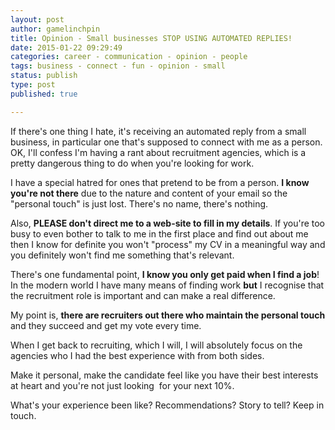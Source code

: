 ```yaml
---
layout: post
author: gamelinchpin
title: Opinion - Small businesses STOP USING AUTOMATED REPLIES!
date: 2015-01-22 09:29:49
categories: career - communication - opinion - people
tags: business - connect - fun - opinion - small
status: publish
type: post
published: true

---
```

If there's one thing I hate, it's receiving an automated reply from a
small business, in particular one that's supposed to connect with me as
a person. OK, I'll confess I'm having a rant about recruitment agencies,
which is a pretty dangerous thing to do when you're looking for work.

I have a special hatred for ones that pretend to be from a person. **I
know you're not there** due to the nature and content of your email so
the "personal touch" is just lost. There's no name, there's nothing.

Also, **PLEASE don't direct me to a web-site to fill in my details**. If
you're too busy to even bother to talk to me in the first place and find
out about me then I know for definite you won't "process" my CV in a
meaningful way and you definitely won't find me something that's
relevant.

There's one fundamental point, **I know you only get paid when I find a
job**! In the modern world I have many means of finding work **but** I
recognise that the recruitment role is important and can make a real
difference.

My point is, **there are recruiters out there who maintain the personal
touch** and they succeed and get my vote every time.

When I get back to recruiting, which I will, I will absolutely focus on
the agencies who I had the best experience with from both sides.

Make it personal, make the candidate feel like you have their best
interests at heart and you're not just looking  for your next 10%.

What's your experience been like? Recommendations? Story to tell? Keep
in touch.
